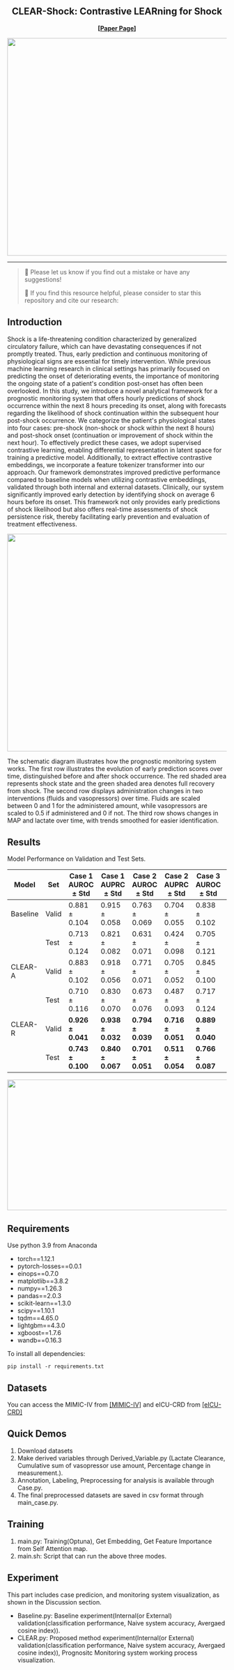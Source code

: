 <div align="center">
  <h2><b>CLEAR-Shock: Contrastive LEARning for Shock  </b></h2>
</div>

<div align="center">

</div>

<div align="center">

**[<a href="https://ieeexplore.ieee.org/document/10834563">Paper Page</a>]**


</div>

<p align="center">
<img src="./Figure/fig1.png" width="1000" height="500" alt="" align=center />
</p>

---
>
> 🙋 Please let us know if you find out a mistake or have any suggestions!
> 
> 🌟 If you find this resource helpful, please consider to star this repository and cite our research:


## Introduction
Shock is a life-threatening condition characterized by generalized circulatory failure, which can have devastating consequences if not promptly treated. Thus, early prediction and continuous monitoring of physiological signs are essential for timely intervention. While previous machine learning research in clinical settings has primarily focused on predicting the onset of deteriorating events, the importance of monitoring the ongoing state of a patient's condition post-onset has often been overlooked. In this study, we introduce a novel analytical framework for a prognostic monitoring system that offers hourly predictions of shock occurrence within the next 8 hours preceding its onset, along with forecasts regarding the likelihood of shock continuation within the subsequent hour post-shock occurrence. We categorize the patient's physiological states into four cases: pre-shock (non-shock or shock within the next 8 hours) and post-shock onset (continuation or improvement of shock within the next hour). To effectively predict these cases, we adopt supervised contrastive learning, enabling differential representation in latent space for training a predictive model. Additionally, to extract effective contrastive embeddings, we incorporate a feature tokenizer transformer into our approach. Our framework demonstrates improved predictive performance compared to baseline models when utilizing contrastive embeddings, validated through both internal and external datasets. Clinically, our system significantly improved early detection by identifying shock on average 6 hours before its onset. This framework not only provides early predictions of shock likelihood but also offers real-time assessments of shock persistence risk, thereby facilitating early prevention and evaluation of treatment effectiveness.


<p align="center">
<img src="./Figure/fig6.png" width="800" height="500" alt="" align=center />
</p>

The schematic diagram illustrates how the prognostic monitoring system works. The first row illustrates the evolution of early prediction scores over time, distinguished before and after shock occurrence. The red shaded area represents shock state and the green shaded area denotes full recovery from shock. The second row displays administration changes in two interventions (fluids and vasopressors) over time. Fluids are scaled between 0 and 1 for the administered amount, while vasopressors are scaled to 0.5 if administered and 0 if not. The third row shows changes in MAP and lactate over time, with trends smoothed for easier identification.

## Results  

Model Performance on Validation and Test Sets.  

| Model    | Set   | Case 1 AUROC ± Std | Case 1 AUPRC ± Std | Case 2 AUROC ± Std | Case 2 AUPRC ± Std | Case 3 AUROC ± Std | Case 3 AUPRC ± Std | Case 4 AUROC ± Std | Case 4 AUPRC ± Std |
| -------- | ----- | ------------------ | ------------------ | ------------------ | ------------------ | ------------------ | ------------------ | ------------------ | ------------------ |
| Baseline | Valid | 0.881 ± 0.104      | 0.915 ± 0.058      | 0.763 ± 0.069      | 0.704 ± 0.055      | 0.838 ± 0.102      | 0.824 ± 0.093      | 0.836 ± 0.108      | 0.744 ± 0.181      |
|          | Test  | 0.713 ± 0.124      | 0.821 ± 0.082      | 0.631 ± 0.071      | 0.424 ± 0.098      | 0.705 ± 0.121      | 0.569 ± 0.187      | 0.746 ± 0.153      | 0.747 ± 0.162      |
| CLEAR-A  | Valid | 0.883 ± 0.102      | 0.918 ± 0.056      | 0.771 ± 0.071      | 0.705 ± 0.052      | 0.845 ± 0.100      | 0.838 ± 0.089      | 0.851 ± 0.107      | 0.760 ± 0.180      |
|          | Test  | 0.710 ± 0.116      | 0.830 ± 0.070      | 0.673 ± 0.076      | 0.487 ± 0.093      | 0.717 ± 0.124      | 0.555 ± 0.204      | 0.802 ± 0.140      | 0.773 ± 0.170      |
| CLEAR-R  | Valid | **0.926 ± 0.041**  | **0.938 ± 0.032**  | **0.794 ± 0.039**  | **0.716 ± 0.051**  | **0.889 ± 0.040**  | **0.867 ± 0.051**  | **0.882 ± 0.069**  | **0.839 ± 0.068**  |
|          | Test  | **0.743 ± 0.100**  | **0.840 ± 0.067**  | **0.701 ± 0.051**  | **0.511 ± 0.054**  | **0.766 ± 0.087**  | **0.596 ± 0.164**  | **0.846 ± 0.104**  | **0.841 ± 0.100**  |



<p align="center">
<img src="./Figure/fig2.png" width="1200" height="300" alt="" align=center />
</p>


## Requirements
Use python 3.9 from Anaconda

- torch==1.12.1
- pytorch-losses==0.0.1
- einops==0.7.0
- matplotlib==3.8.2
- numpy==1.26.3
- pandas==2.0.3
- scikit-learn==1.3.0
- scipy==1.10.1
- tqdm==4.65.0
- lightgbm==4.3.0
- xgboost==1.7.6
- wandb==0.16.3


To install all dependencies:
```
pip install -r requirements.txt
```

## Datasets
You can access the MIMIC-IV from [[MIMIC-IV]](https://physionet.org/content/mimiciv/2.2/) and eICU-CRD from [[eICU-CRD]](https://physionet.org/content/eicu-crd/2.0/)

## Quick Demos
1. Download datasets  
2. Make derived variables through Derived_Variable.py (Lactate Clearance, Cumulative sum of vasopressor use amount, Percentage change in measurement.).
3. Annotation, Labeling, Preprocessing for analysis is available through Case.py.  
4. The final preprocessed datasets are saved in csv format through main_case.py.  

## Training  
1. main.py: Training(Optuna), Get Embedding, Get Feature Importance from Self Attention map.  
2. main.sh: Script that can run the above three modes.  

## Experiment  

This part includes case predicion, and monitoring system visualization, as shown in the Discussion section.  
- Baseline.py: Baseline experiment(Internal(or External) validation(classification performance, Naive system accuracy, Avergaed cosine index)).  
- CLEAR.py: Proposed method experiment(Internal(or External) validation(classification performance, Naive system accuracy, Avergaed cosine index)), Prognositc Monitoring system working process visualization.





